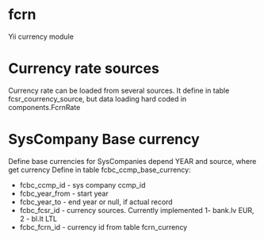 fcrn
====

Yii currency module


Currency rate sources
=====================
Currency rate can be loaded from several sources. It define in table fcsr_courrency_source, 
but data loading hard coded in components.FcrnRate 


SysCompany Base currency
=======================
Define base currencies for SysCompanies depend YEAR and source, where get currency
Define in table fcbc_ccmp_base_currency:
 - fcbc_ccmp_id - sys company ccmp_id
 - fcbc_year_from -  start year
 - fcbc_year_to - end year or null, if actual record
 - fcbc_fcsr_id - currency sources. Currently implemented 1- bank.lv EUR, 2 - bl.lt LTL
 - fcbc_fcrn_id - currency id from table fcrn_currency

